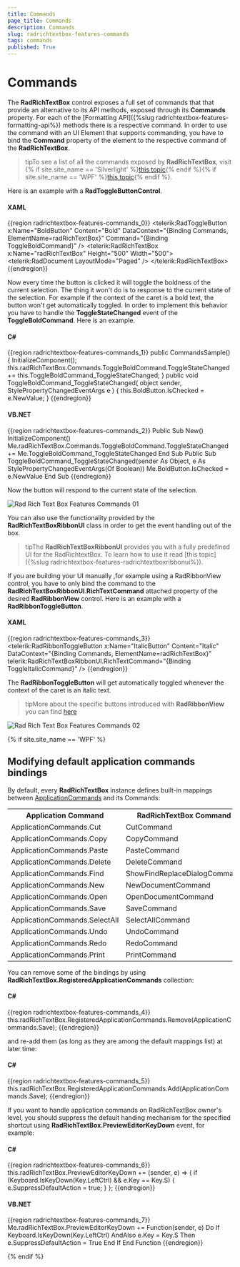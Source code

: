```yaml
---
title: Commands
page_title: Commands
description: Commands
slug: radrichtextbox-features-commands
tags: commands
published: True
---
```


# Commands



The __RadRichTextBox__ control exposes a full set of commands that that provide an alternative to its API methods, exposed through its __Commands__ property. For each of the [Formatting API]({%slug radrichtextbox-features-formatting-api%}) methods there is a respective command. In order to use the command with an UI Element that supports commanding, you have to bind the __Command__ property of the element to the respective command of the __RadRichTextBox__.
        

>tipTo see a list of all the commands exposed by __RadRichTextBox__, visit {% if site.site_name == 'Silverlight' %}[this topic](http://www.telerik.com/help/silverlight/t_telerik_windows_documents_richtextboxcommands_richtextboxcommands.html){% endif %}{% if site.site_name == 'WPF' %}[this topic](http://www.telerik.com/help/wpf/t_telerik_windows_documents_richtextboxcommands_richtextboxcommands.html){% endif %}.
        

Here is an example with a __RadToggleButtonControl__.
        

#### __XAML__

{{region radrichtextbox-features-commands_0}}
	<telerik:RadToggleButton x:Name="BoldButton"
	                            Content="Bold"
	                            DataContext="{Binding Commands, ElementName=radRichTextBox}"
	                            Command="{Binding ToggleBoldCommand}" />
	<telerik:RadRichTextBox x:Name="radRichTextBox"
	                                    Height="500"
	                                    Width="500">
	    <telerik:RadDocument LayoutMode="Paged" />
	</telerik:RadRichTextBox>
{{endregion}}


Now every time the button is clicked it will toggle the boldness of the current selection. The thing it won't do is to response to the current state of the selection. For example if the context of the caret is a bold text, the button won't get automatically toggled. In order to implement this behavior you have to handle the __ToggleStateChanged__ event of the __ToggleBoldCommand__. Here is an example.
        

#### __C#__

{{region radrichtextbox-features-commands_1}}
	public CommandsSample()
	{
	    InitializeComponent();
	    this.radRichTextBox.Commands.ToggleBoldCommand.ToggleStateChanged += this.ToggleBoldCommand_ToggleStateChanged;
	}
	public void ToggleBoldCommand_ToggleStateChanged( object sender, StylePropertyChangedEventArgs<bool> e )
	{
	    this.BoldButton.IsChecked = e.NewValue;
	}
{{endregion}}



#### __VB.NET__

{{region radrichtextbox-features-commands_2}}
    Public Sub New()
        InitializeComponent()
        Me.radRichTextBox.Commands.ToggleBoldCommand.ToggleStateChanged += Me.ToggleBoldCommand_ToggleStateChanged
    End Sub
    Public Sub ToggleBoldCommand_ToggleStateChanged(sender As Object, e As StylePropertyChangedEventArgs(Of Boolean))
        Me.BoldButton.IsChecked = e.NewValue
    End Sub
{{endregion}}



Now the button will respond to the current state of the selection.

![Rad Rich Text Box Features Commands 01](images/RadRichTextBox_Features_Commands_01.png)

You can also use the functionality provided by the __RadRichTextBoxRibbonUI__ class in order to get the event handling out of the box.
        

>tipThe __RadRichTextBoxRibbonUI__ provides you with a fully predefined UI for the RadRichtextBox. To learn how to use it read [this topic]({%slug radrichtextbox-features-radrichtextboxribbonui%}).
        

If you are building your UI manually ,for example using a RadRibbonView control, you have to only bind the command to the __RadRichTextBoxRibbonUI__.__RichTextCommand__ attached property of the desired __RadRibbonView__ control. Here is an example with a __RadRibbonToggleButton__.
        

#### __XAML__

{{region radrichtextbox-features-commands_3}}
	<telerik:RadRibbonToggleButton x:Name="ItalicButton"
	                                Content="Italic"
	                                DataContext="{Binding Commands, ElementName=radRichTextBox}"
	                                telerik:RadRichTextBoxRibbonUI.RichTextCommand="{Binding ToggleItalicCommand}" />
{{endregion}}



The __RadRibbonToggleButton__ will get automatically toggled whenever the context of the caret is an italic text.
        

>tipMore about the specific buttons introduced with __RadRibbonView__ you can find [here](http://www.telerik.com/help/wpf/allmembers_t_telerik_windows_documents_richtextboxcommands_richtextboxcommands.html)

![Rad Rich Text Box Features Commands 02](images/RadRichTextBox_Features_Commands_02.png)

{% if site.site_name == 'WPF' %}

## Modifying default application commands bindings

By default, every __RadRichTextBox__ instance defines built-in mappings between [ApplicationCommands](http://msdn.microsoft.com/en-us/library/system.windows.input.applicationcommands.aspx) and its Commands:

<table><tr><th><b>Application Command</b></th><th><b>RadRichTextBox Command</b></th></tr><tr><td> ApplicationCommands.Cut </td><td> CutCommand </td></tr><tr><td> ApplicationCommands.Copy </td><td> CopyCommand </td></tr><tr><td> ApplicationCommands.Paste </td><td> PasteCommand </td></tr><tr><td> ApplicationCommands.Delete </td><td> DeleteCommand </td></tr><tr><td> ApplicationCommands.Find </td><td> ShowFindReplaceDialogCommand </td></tr><tr><td> ApplicationCommands.New </td><td> NewDocumentCommand </td></tr><tr><td> ApplicationCommands.Open </td><td> OpenDocumentCommand </td></tr><tr><td> ApplicationCommands.Save </td><td> SaveCommand </td></tr><tr><td> ApplicationCommands.SelectAll </td><td> SelectAllCommand </td></tr><tr><td> ApplicationCommands.Undo </td><td> UndoCommand </td></tr><tr><td> ApplicationCommands.Redo </td><td> RedoCommand </td></tr><tr><td> ApplicationCommands.Print </td><td> PrintCommand </td></tr></tbody></table>

You can remove some of the bindings by using __RadRichTextBox.RegisteredApplicationCommands__ collection:

#### __C#__

{{region radrichtextbox-features-commands_4}}
    this.radRichTextBox.RegisteredApplicationCommands.Remove(ApplicationCommands.Save);
{{endregion}}

and re-add them (as long as they are among the default mappings list) at later time:

#### __C#__

{{region radrichtextbox-features-commands_5}}
    this.radRichTextBox.RegisteredApplicationCommands.Add(ApplicationCommands.Save);
{{endregion}}

If you want to handle application commands on RadRichTextBox owner's level, you should suppress the default handing mechanism for the specified shortcut using __RadRichTextBox.PreviewEditorKeyDown__ event, for example:

#### __C#__

{{region radrichtextbox-features-commands_6}}
    this.radRichTextBox.PreviewEditorKeyDown += (sender, e) =>
        {
            if (Keyboard.IsKeyDown(Key.LeftCtrl) && e.Key == Key.S)
            {
                e.SuppressDefaultAction = true;
            }
        };
{{endregion}}

#### __VB.NET__

{{region radrichtextbox-features-commands_7}}
	Me.radRichTextBox.PreviewEditorKeyDown += Function(sender, e) Do
		If Keyboard.IsKeyDown(Key.LeftCtrl) AndAlso e.Key = Key.S Then
			e.SuppressDefaultAction = True
		End If
	End Function
{{endregion}}

{% endif %}
